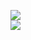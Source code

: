 [![](https://img.shields.io/badge/Made%20With-Github%20Spray-lightgrey.svg?style=for-the-badge&logo=github)](https://github.com/Annihil/github-spray#13757)  
[![](https://i.imgur.com/2DrTn0Z.gif)](https://github.com/Annihil/github-spray)